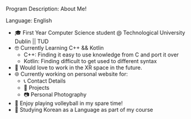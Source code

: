 Program Description: About Me!

Language: English
*  🎓 First Year Computer Science student @ Technological University Dublin || TUD
*  🤓 Currently Learning C++ && Kotlin
    * C++: Finding it easy to use knowledge from C and port it over
    * Kotlin: Finding difficult to get used to different syntax    
*  🥽 Would love to work in the XR space in the future.
*  🌐 Currently working on personal website for:
    * 📞 Contact Details
    * 🔨 Projects
    * 📷 Personal Photography
*  🏐 Enjoy playing volleyball in my spare time! 
*  📖 Studying Korean as a Language as part of my course


<!---
ErnestDecina/ErnestDecina is a ✨ special ✨ repository because its `README.md` (this file) appears on your GitHub profile.
You can click the Preview link to take a look at your changes.
--->
